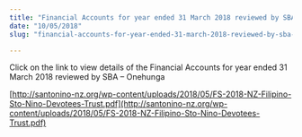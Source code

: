 ```yaml
---
title: "Financial Accounts for year ended 31 March 2018 reviewed by SBA – Onehunga"
date: "10/05/2018"
slug: "financial-accounts-for-year-ended-31-march-2018-reviewed-by-sba-onehunga"

---
```


Click on the link to view details of the Financial Accounts for year ended 31 March 2018 reviewed by SBA – Onehunga

[http://santonino-nz.org/wp-content/uploads/2018/05/FS-2018-NZ-Filipino-Sto-Nino-Devotees-Trust.pdf](http://santonino-nz.org/wp-content/uploads/2018/05/FS-2018-NZ-Filipino-Sto-Nino-Devotees-Trust.pdf)